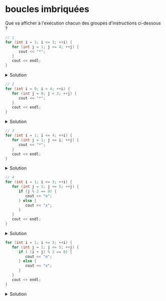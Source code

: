 # boucles imbriquées

Que va afficher à l'exécution chacun des groupes d'instructions ci-dessous ?

~~~cpp
// 1
for (int i = 1; i <= 3; ++i) {
   for (int j = 1; j <= 4; ++j) {
      cout << "*";
   }
   cout << endl;
}
~~~   

<details>
<summary>Solution</summary>

~~~
****
****
****
~~~
</details>

~~~cpp
// 2
for (int i = 0; i < 4; ++i) {
   for (int j = 0; j < 3; ++j) {
      cout << "*";
   }
   cout << endl;
}
~~~   

<details>
<summary>Solution</summary>

~~~
***
***
***
***
~~~
</details>

~~~cpp
// 3
for (int i = 1; i <= 4; ++i) {
   for (int j = 1; j <= i; ++j) {
      cout << "*";
   }
   cout << endl;
}
~~~   

<details>
<summary>Solution</summary>

~~~
*
**
***
****
~~~
</details>

~~~cpp
// 4
for (int i = 1; i <= 3; ++i) {
   for (int j = 1; j <= 5; ++j) {
      if (j % 2 == 0) {
         cout << "o";
      } else {
         cout << "x";
      }
   }
   cout << endl;
}
~~~   

<details>
<summary>Solution</summary>

~~~
xoxox
xoxox
xoxox
~~~
</details>

~~~cpp
for (int i = 1; i <= 3; ++i) {
   for (int j = 1; j <= 5; ++j) {
      if ( (i + j) % 2 == 0) {
         cout << "o";
      } else {
         cout << "x";
      }
   }
   cout << endl;
}
~~~


<details>
<summary>Solution</summary>

~~~
oxoxo
xoxox
oxoxo
~~~
</details>
